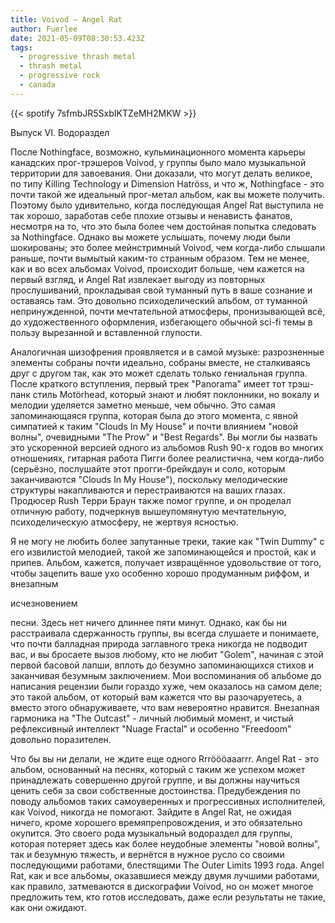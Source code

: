 ```yaml
---
title: Voivod — Angel Rat
author: Fuerlee
date: 2021-05-09T08:30:53.423Z
tags:
  - progressive thrash metal
  - thrash metal
  - progressive rock
  - canada
---
```

{{< spotify 7sfmbJR5SxbIKTZeMH2MKW >}}

Выпуск VI. Водораздел



После Nothingface, возможно, кульминационного момента карьеры канадских прог-трэшеров Voivod, у группы было мало музыкальной территории для завоевания. Они доказали, что могут делать великое, по типу Killing Technology и Dimension Hatröss, и что ж, Nothingface - это почти такой же идеальный прог-метал альбом, как вы можете получить. Поэтому было удивительно, когда последующая Angel Rat выступила не так хорошо, заработав себе плохие отзывы и ненависть фанатов, несмотря на то, что это была более чем достойная попытка следовать за Nothingface. Однако вы можете услышать, почему люди были шокированы; это более мейнстримный Voivod, чем когда-либо слышали раньше, почти вымытый каким-то странным образом. Тем не менее, как и во всех альбомах Voivod, происходит больше, чем кажется на первый взгляд, и Angel Rat извлекает выгоду из повторных прослушиваний, прокладывая свой туманный путь в ваше сознание и оставаясь там. Это довольно психоделический альбом, от туманной непринужденной, почти мечтательной атмосферы, пронизывающей всё, до художественного оформления, избегающего обычной sci-fi темы в пользу вырезанной и вставленной глупости.



Аналогичная шизофрения проявляется и в самой музыке: разрозненные элементы собраны почти идеально, собраны вместе, не сталкиваясь друг с другом так, как это может сделать только гениальная группа. После краткого вступления, первый трек "Panorama" имеет тот трэш-панк стиль Motörhead, который знают и любят поклонники, но вокалу и мелодии уделяется заметно меньше, чем обычно. Это самая запоминающаяся группа, которая была до этого момента, с явной симпатией к таким "Clouds In My House" и почти влиянием "новой волны", очевидными "The Prow" и "Best Regards". Вы могли бы назвать это ускоренной версией одного из альбомов Rush 90-х годов во многих отношениях, гитарная работа Пигги более реалистична, чем когда-либо (серьёзно, послушайте этот прогги-брейкдаун и соло, которым заканчиваются "Clouds In My House"), поскольку мелодические структуры накапливаются и перестраиваются на ваших глазах. Продюсер Rush Терри Браун также помог группе, и он проделал отличную работу, подчеркнув вышеупомянутую мечтательную, психоделическую атмосферу, не жертвуя ясностью.



Я не могу не любить более запутанные треки, такие как "Twin Dummy" с его извилистой мелодией, такой же запоминающейся и простой, как и припев. Альбом, кажется, получает извращённое удовольствие от того, чтобы зацепить ваше ухо особенно хорошо продуманным риффом, и внезапным <!--StartFragment-->

исчезновением

<!--EndFragment--> песни. Здесь нет ничего длиннее пяти минут. Однако, как бы ни расстраивала сдержанность группы, вы всегда слушаете и понимаете, что почти балладная природа заглавного трека никогда не подводит вас, и вы бросаете вызов любому, кто не любит "Golem", начиная с этой первой басовой лапши, вплоть до безумно запоминающихся стихов и заканчивая безумным заключением. Мои воспоминания об альбоме до написания рецензии были гораздо хуже, чем оказалось на самом деле; это такой альбом, от который вам кажется что вы разочаруетесь, а вместо этого обнаруживаете, что вам невероятно нравится. Внезапная гармоника на "The Outcast" - личный любимый момент, и чистый рефлексивный интеллект "Nuage Fractal" и особенно "Freedoom" довольно поразителен.



Что бы вы ни делали, не ждите еще одного Rrröööaaarrr. Angel Rat - это альбом, основанный на песнях, который с таким же успехом может принадлежать совершенно другой группе, и вы должны научиться ценить себя за свои собственные достоинства. Предубеждения по поводу альбомов таких самоуверенных и прогрессивных исполнителей, как Voivod, никогда не помогают. Зайдите в Angel Rat, не ожидая ничего, кроме хорошего времяпрепровождения, и это обязательно окупится. Это своего рода музыкальный водораздел для группы, которая потеряет здесь как более неудобные элементы "новой волны", так и безумную тяжесть, и вернётся в нужное русло со своими последующими работами, блестящими The Outer Limits 1993 года. Angel Rat, как и все альбомы, оказавшиеся между двумя лучшими работами, как правило, затмеваются в дискографии Voivod, но он может многое предложить тем, кто готов исследовать, даже если результаты не такие, как они ожидают.